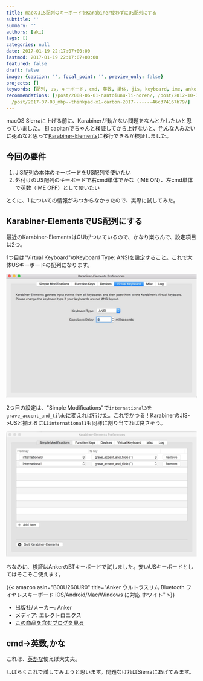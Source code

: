 ```yaml
---
title: macのJIS配列のキーボードをKarabiner使わずにUS配列にする
subtitle: ''
summary: ''
authors: [aki]
tags: []
categories: null
date: 2017-01-19 22:17:07+00:00
lastmod: 2017-01-19 22:17:07+00:00
featured: false
draft: false
image: {caption: '', focal_point: '', preview_only: false}
projects: []
keywords: [配列, us, キーボード, cmd, 英数, 単体, jis, keyboard, ime, anker]
recommendations: [/post/2008-06-01-nantoiunu-li-noren/, /post/2012-10-31-amazonno1gb-slash-1yuan-sutoreziglacierwokomandoraindeshi-uglacier-cmdnoshi-ifang/,
  /post/2017-07-08_mbp--thinkpad-x1-carbon-2017-------46c374167b79/]
---
```

macOS Sierraに上げる前に、Karabinerが動かない問題をなんとかしたいと思っていました。 El capitanでちゃんと検証してから上げないと、色んな人みたいに死ぬなと思って[Karabiner-Elements](https://github.com/tekezo/Karabiner-Elements)に移行できるか検証しました。

## 今回の要件

1. JIS配列の本体のキーボードをUS配列で使いたい
2. 外付けのUS配列のキーボードで右cmd単体でかな（IME ON）、左cmd単体で英数（IME OFF）として使いたい

とくに、1.についての情報がみつからなかったので、実際に試してみた。

## Karabiner-ElementsでUS配列にする

最近のKarabiner-ElementsはGUIがついているので、かなり楽ちんで、設定項目は2つ。

1つ目は"Virtual Keyboard"のKeyboard Type: ANSIを設定すること。これで大体USキーボードの配列になります。

![](20170119221149.png)

2つ目の設定は、"Simple Modifications"で`international3`を`grave_accent_and_tilde`に変えれば行けた。これでかつる！KarabinerのJIS-\>USと揃えるには`international1`も同様に割り当てれば良さそう。

![](20170119221202.png)

ちなみに、検証はAnkerのBTキーボードで試しました。安いUSキーボードとしてはそこそこ使えます。

{{< amazon asin="B00U260UR0" title="Anker ウルトラスリム Bluetooth ワイヤレスキーボード iOS/Android/Mac/Windows に対応 ホワイト" >}}


- 出版社/メーカー: Anker
- メディア: エレクトロニクス
- [この商品を含むブログを見る](http://d.hatena.ne.jp/asin/B00U260UR0/chezou-22)

## cmd-\>英数,かな

これは、[英かな](https://ei-kana.appspot.com/)使えば大丈夫。

しばらくこれで試してみようと思います。問題なければSierraにあげてみます。


